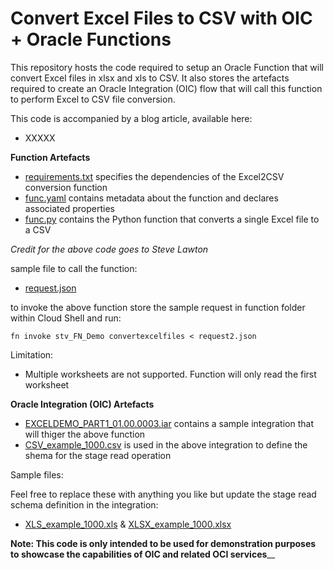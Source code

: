 # Convert Excel Files to CSV with OIC + Oracle Functions

This repository hosts the code required to setup an Oracle Function that will convert Excel files in xlsx and xls to CSV. It also stores the artefacts required to create an Oracle Integration (OIC) flow that will call this function to perform Excel to CSV file conversion. 

This code is accompanied by a blog article, available here: 
- XXXXX

**Function Artefacts**

- [requirements.txt](requirements.txt) specifies the dependencies of the Excel2CSV conversion function
- [func.yaml](func.yaml) contains metadata about the function and declares associated properties
- [func.py](func.py) contains the Python function that converts a single Excel file to a CSV

*Credit for the above code goes to Steve Lawton*

sample file to call the function:
- [request.json](request.json)

to invoke the above function store the sample request in function folder within Cloud Shell and run:

  `fn invoke stv_FN_Demo convertexcelfiles < request2.json`
  
 Limitation: 
 - Multiple worksheets are not supported. Function will only read the first worksheet

**Oracle Integration (OIC) Artefacts**

- [EXCELDEMO_PART1_01.00.0003.iar](EXCELDEMO_PART1_01.00.0003.iar) contains a sample integration that will thiger the above function 
- [CSV_example_1000.csv](CSV_example_1000.csv) is used in the above integration to define the shema for the stage read operation

Sample files: 

Feel free to replace these with anything you like but update the stage read schema definition in the integration:
- [XLS_example_1000.xls](XLS_example_1000.xls) & [XLSX_example_1000.xlsx](XLSX_example_1000.xlsx)


**Note: This code is only intended to be used for demonstration purposes to showcase the capabilities of OIC and related OCI services**__
